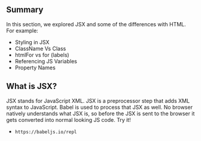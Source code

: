 ## Summary
In this section, we explored JSX and some of the differences with HTML. For example:

- Styling in JSX
- ClassName Vs Class
- htmlFor vs for (labels)
- Referencing JS Variables 
- Property Names

## What is JSX?
JSX stands for JavaScript XML. JSX is a preprocessor step that adds XML syntax to JavaScript. Babel is used to process that JSX as well. No browser natively understands what JSX is, so before the JSX is sent to the browser it gets converted into normal looking JS code. Try it!

- `https://babeljs.io/repl`